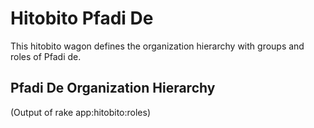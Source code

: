 # Hitobito Pfadi De

This hitobito wagon defines the organization hierarchy with groups and roles
of Pfadi de.


## Pfadi De Organization Hierarchy

<!-- roles:start -->

(Output of rake app:hitobito:roles)
<!-- roles:end -->
